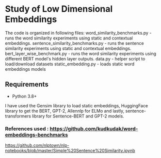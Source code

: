 # Study of Low Dimensional Embeddings

The code is organized in following files:
word_similarity_benchmarks.py - runs the word similarity experiments using static and contextual embeddings.
sentence_similarity_benchmarks.py - runs the sentence similarity experiments using static and contextual embeddings.
bert_layer_wise_benchmark.py - runs the word similarity experiments using different BERT model's hidden layer outputs.
data.py - helper script to load/download datasets
static_embedding.py - loads static word embeddings models

## Requirements

* Python 3.8+

I have used the Gensim library to load static embeddings, HuggingFace library to get the BERT, GPT-2, Allennlp for ELMo and lastly, sentence-transformers library for Sentence-BERT and GPT-2 models.


### References used : https://github.com/kudkudak/word-embeddings-benchmarks
https://github.com/nlptown/nlp-notebooks/blob/master/Simple%20Sentence%20Similarity.ipynb
